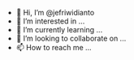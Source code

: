 - 👋 Hi, I’m @jefriwidianto
- 👀 I’m interested in ...
- 🌱 I’m currently learning ...
- 💞️ I’m looking to collaborate on ...
- 📫 How to reach me ...

<!---
jefriwidianto/jefriwidianto is a ✨ special ✨ repository because its `README.md` (this file) appears on your GitHub profile.
You can click the Preview link to take a look at your changes.
--->

